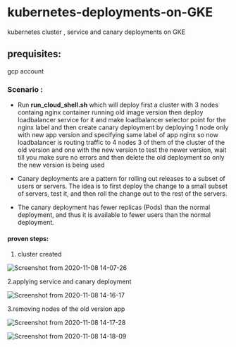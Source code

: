 # kubernetes-deployments-on-GKE
kubernetes cluster , service and canary deployments on GKE 
## prequisites: 
gcp account

### Scenario :
* Run **run_cloud_shell.sh** which will deploy first a cluster with 3 nodes containg nginx container running old image version then deploy loadbalancer service for it and make loadbalancer selector point for the nginx label and then create canary deployment by deploying 1 node only with new app version and specifying same label of app nginx so now loadbalancer is routing traffic to 4 nodes 3 of them of the cluster of the old version and one with the new version to test the newer version, wait till you make sure no errors and then delete the old deployment so only the new version is being used 

* Canary deployments are a pattern for rolling out releases to a subset of users or servers. The idea is to first deploy the change to a small subset of servers, test it, and then roll the change out to the rest of the servers.

* The canary deployment has fewer replicas (Pods) than the normal deployment, and thus it is available to fewer users than the normal deployment.
#### proven steps:
1. cluster created

![Screenshot from 2020-11-08 14-07-26](https://user-images.githubusercontent.com/68178003/100540151-2da6c080-3244-11eb-883e-143e58f50e3c.png)

2.applying service and canary deployment

![Screenshot from 2020-11-08 14-16-17](https://user-images.githubusercontent.com/68178003/100540155-31d2de00-3244-11eb-9967-850e6d05b493.png)

3.removing nodes of the old version app 

![Screenshot from 2020-11-08 14-17-28](https://user-images.githubusercontent.com/68178003/100540160-34cdce80-3244-11eb-8487-945971f8a689.png)

![Screenshot from 2020-11-08 14-18-09](https://user-images.githubusercontent.com/68178003/100540162-37c8bf00-3244-11eb-847d-4c6fddae6b90.png)

